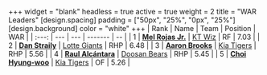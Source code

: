 +++
widget = "blank"
headless = true
active = true
weight = 2
title = "WAR Leaders"
[design.spacing]
padding = ["50px", "25%", "0px", "25%"]
[design.background]
color = "white"
+++
| Rank | Name | Team | Position | WAR |
| :---: | --- | --- | ------- | -- |
| 1 | [**Mel Rojas Jr.**](/players/11380) | [KT Wiz](/teams/KTWiz) | RF | 7.03 |
| 2 | [**Dan Straily**](/players/13648) | [Lotte Giants](/teams/LotteGiants) | RHP | 6.48 |
| 3 | [**Aaron Brooks**](/players/13760) | [Kia Tigers](/teams/KiaTigers) | RHP | 5.56 |
| 4 | [**Raul Alcántara**](/players/12997) | [Doosan Bears](/teams/DoosanBears) | RHP | 5.45 |
| 5 | [**Choi Hyung-woo**](/players/1349) | [Kia Tigers](/teams/KiaTigers) | OF | 5.26 |
